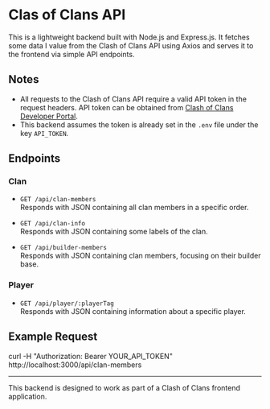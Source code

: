 # Clas of Clans API

This is a lightweight backend built with Node.js and  Express.js. It fetches some data I value from the Clash of Clans API using Axios and serves it to the frontend via simple API endpoints.

## Notes
- All requests to the Clash of Clans API require a valid API token in the request headers. API token can be obtained from [Clash of Clans Developer Portal](https://developer.clashofclans.com/).
- This backend assumes the token is already set in the `.env` file under the key `API_TOKEN`.


## Endpoints

### Clan
 - `GET /api/clan-members`  
  Responds with JSON containing all clan members in a specific order.

- `GET /api/clan-info`  
  Responds with JSON containing some labels of the clan.

- `GET /api/builder-members`  
  Responds with JSON containing clan members, focusing on their builder base.

### Player
- `GET /api/player/:playerTag`  
  Responds with JSON containing information about a specific player.

## Example Request
curl -H "Authorization: Bearer YOUR_API_TOKEN" http://localhost:3000/api/clan-members

---

This backend is designed to work as part of a Clash of Clans frontend application.
